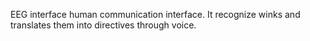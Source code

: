 EEG interface human communication interface.   It recognize winks and translates them into directives through voice.
